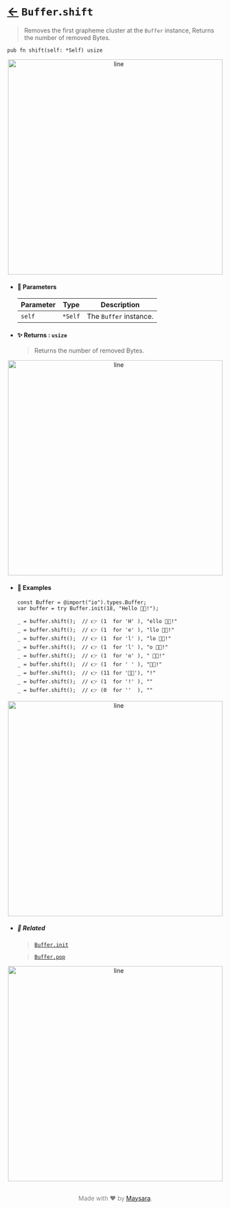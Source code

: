 # [←](../Buffer.md) `Buffer`.`shift`

> Removes the first grapheme cluster at the `Buffer` instance, Returns the number of removed Bytes.

```zig
pub fn shift(self: *Self) usize
```


<div align="center">
<img src="https://raw.githubusercontent.com/maysara-elshewehy/io-bench/refs/heads/main/dist/img/md/line.png" alt="line" style="width:500px;"/>
</div>

- #### 🧩 Parameters

    | Parameter | Type    | Description            |
    | --------- | ------- | ---------------------- |
    | `self`    | `*Self` | The `Buffer` instance. |

- #### ✨ Returns : `usize`

    > Returns the number of removed Bytes.

<div align="center">
<img src="https://raw.githubusercontent.com/maysara-elshewehy/io-bench/refs/heads/main/dist/img/md/line.png" alt="line" style="width:500px;"/>
</div>

- #### 🧪 Examples

    ```zig
    const Buffer = @import("io").types.Buffer;
    var buffer = try Buffer.init(18, "Hello 👨‍🏭!");
    ```

    ```zig
    _ = buffer.shift();  // 👉 (1  for 'H' ), "ello 👨‍🏭!"
    _ = buffer.shift();  // 👉 (1  for 'e' ), "llo 👨‍🏭!"
    _ = buffer.shift();  // 👉 (1  for 'l' ), "lo 👨‍🏭!"
    _ = buffer.shift();  // 👉 (1  for 'l' ), "o 👨‍🏭!"
    _ = buffer.shift();  // 👉 (1  for 'o' ), " 👨‍🏭!"
    _ = buffer.shift();  // 👉 (1  for ' ' ), "👨‍🏭!"
    _ = buffer.shift();  // 👉 (11 for '👨‍🏭'), "!"
    _ = buffer.shift();  // 👉 (1  for '!' ), ""
    _ = buffer.shift();  // 👉 (0  for ''  ), ""
    ```

<div align="center">
<img src="https://raw.githubusercontent.com/maysara-elshewehy/io-bench/refs/heads/main/dist/img/md/line.png" alt="line" style="width:500px;"/>
</div>

- ##### 🔗 Related

  > [`Buffer.init`](./init.md)

  > [`Buffer.pop`](./pop.md)

<div align="center">
<img src="https://raw.githubusercontent.com/maysara-elshewehy/io-bench/refs/heads/main/dist/img/md/line.png" alt="line" style="width:500px;"/>
</div>

<p align="center" style="color:grey;"><br />Made with ❤️ by <a href="http://github.com/maysara-elshewehy" target="blank">Maysara</a>.</p>